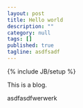 ```yaml
---
layout: post
title: Hello world
description: ""
category: null
tags: []
published: true
tagline: asdfsadf
---
```

{% include JB/setup %}

This is a blog.


asdfasdfwerwerk
